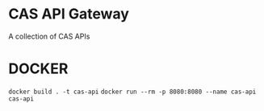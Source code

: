 # CAS API Gateway

A collection of CAS APIs

# DOCKER
`docker build . -t cas-api`
`docker run --rm -p 8080:8080 --name cas-api cas-api`
